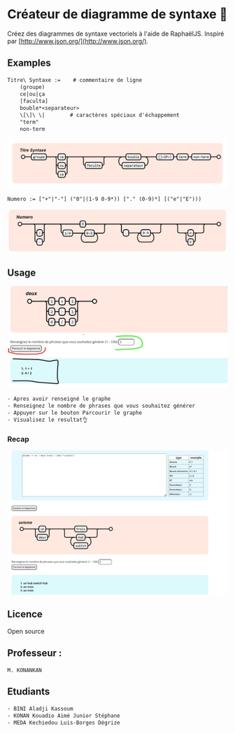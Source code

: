 # Créateur de diagramme de syntaxe 🤽

Créez des diagrammes de syntaxe vectoriels à l'aide de RaphaëlJS.
Inspiré par [http://www.json.org/](http://www.json.org/).

## Examples
    Titre\ Syntaxe :=    # commentaire de ligne
        (groupe)
        ce|ou|ça
        [faculta]
        bouble*<separateur>
        \[\]\ \|        # caractères spéciaux d'échappement
        "term"
        non-term
![](assets/img/exemple.png)

    Numero := ["+"|"-"] ("0"|(1-9 0-9*)) ["." (0-9)*] [("e"|"E")))
![](assets/img/numbers.png)

## Usage

![](assets/img/resultat.png)

    - Apres avoir renseigné le graphe
    - Renseignez le nombre de phrases que vous souhaitez générer
    - Appuyer sur le bouton Parcourir le graphe
    - Visualisez le resultat👌

### Recap
![](assets/img/resultat2.png)

## Licence
Open source

## Professeur : 
    M. KONANKAN

## Etudiants
    - BINI Aladji Kassoum
    - KONAN Kouadio Aimé Junior Stéphane
    - MEDA Kechiedou Luis-Borges Dégrize

